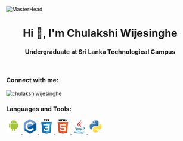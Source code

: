 ![MasterHead](https://uploads-ssl.webflow.com/603ca856875cc790972dd931/608a656a365a4850c5f4355c_image1.png)
<h1 align="center">Hi 👋, I'm Chulakshi Wijesinghe</h1>
<h3 align="center">Undergraduate at Sri Lanka Technological Campus</h3>

<img  width = "300" heigth = "300" src = "https://www.google.com/url?sa=i&url=https%3A%2F%2Ficonscout.com%2Flotties%2Ffemale-web-developer&psig=AOvVaw061o80IB79BuPpK46Xcs4J&ust=1696053504332000&source=images&cd=vfe&opi=89978449&ved=0CBEQjRxqFwoTCKiJmumRz4EDFQAAAAAdAAAAABAE" alt = "">
<p align="rigth">
</p>

<h3 align="left">Connect with me:</h3>
<p align="left">
<a href="https://linkedin.com/in/chulakshiwijesinghe" target="blank"><img align="center" src="https://raw.githubusercontent.com/rahuldkjain/github-profile-readme-generator/master/src/images/icons/Social/linked-in-alt.svg" alt="chulakshiwijesinghe" height="30" width="40" /></a>
</p>


<h3 align="left">Languages and Tools:</h3>
<p align="left"> <a href="https://developer.android.com" target="_blank" rel="noreferrer"> <img src="https://raw.githubusercontent.com/devicons/devicon/master/icons/android/android-original-wordmark.svg" alt="android" width="40" height="40"/> </a> <a href="https://www.cprogramming.com/" target="_blank" rel="noreferrer"> <img src="https://raw.githubusercontent.com/devicons/devicon/master/icons/c/c-original.svg" alt="c" width="40" height="40"/> </a> <a href="https://www.w3schools.com/css/" target="_blank" rel="noreferrer"> <img src="https://raw.githubusercontent.com/devicons/devicon/master/icons/css3/css3-original-wordmark.svg" alt="css3" width="40" height="40"/> </a> <a href="https://www.w3.org/html/" target="_blank" rel="noreferrer"> <img src="https://raw.githubusercontent.com/devicons/devicon/master/icons/html5/html5-original-wordmark.svg" alt="html5" width="40" height="40"/> </a> <a href="https://www.java.com" target="_blank" rel="noreferrer"> <img src="https://raw.githubusercontent.com/devicons/devicon/master/icons/java/java-original.svg" alt="java" width="40" height="40"/> </a> <a href="https://www.python.org" target="_blank" rel="noreferrer"> <img src="https://raw.githubusercontent.com/devicons/devicon/master/icons/python/python-original.svg" alt="python" width="40" height="40"/> </a> </p>

